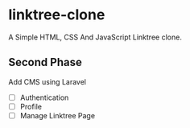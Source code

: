 # linktree-clone

A Simple HTML, CSS And JavaScript Linktree clone.

## Second Phase

Add CMS using Laravel 


- [ ] Authentication
- [ ] Profile 
- [ ] Manage Linktree Page